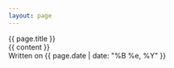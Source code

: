 ```yaml
--- 
layout: page 
---
```

<div class="outer-container">
    <div class="container background">
        <div class="title center">{{ page.title }}</div>
        <div class="container center">
            <div class="post">
                <div class="entry">
                    {{ content }}
                </div>
                <div class="date">
                    Written on {{ page.date | date: "%B %e, %Y" }}
                </div>
            </div>
        </div>
    </div>
</div>